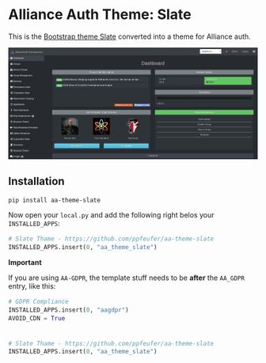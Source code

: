 # Alliance Auth Theme: Slate

This is the [Bootstrap theme Slate](https://bootswatch.com/3/slate/) converted into
a theme for Alliance auth.

![AA Theme: Slate](https://raw.githubusercontent.com/ppfeufer/aa-theme-slate/master/aa_theme_slate/images/aa_theme_slate.jpg)

## Installation

```shell
pip install aa-theme-slate
```

Now open your `local.py` and add the following right belos your `INSTALLED_APPS`:
```python
# Slate Thame - https://github.com/ppfeufer/aa-theme-slate
INSTALLED_APPS.insert(0, "aa_theme_slate")
```

**Important**

If you are using `AA-GDPR`, the template stuff needs to be **after** the `AA_GDPR`
entry, like this:

```python
# GDPR Compliance
INSTALLED_APPS.insert(0, "aagdpr")
AVOID_CDN = True


# Slate Thame - https://github.com/ppfeufer/aa-theme-slate
INSTALLED_APPS.insert(0, "aa_theme_slate")
```
